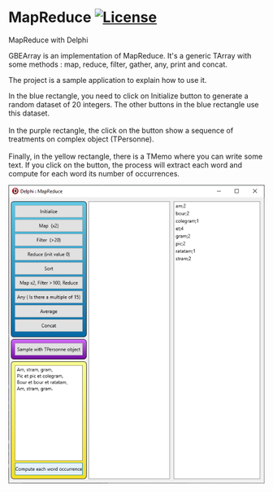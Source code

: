 # MapReduce [![License](https://img.shields.io/badge/License-MIT-green.svg)](https://opensource.org/licenses/MIT)
 MapReduce with Delphi

GBEArray is an implementation of MapReduce. It's a generic TArray<T> with some methods : map, reduce, filter, gather, any, print and concat.

The project is a sample application to explain how to use it.

In the blue rectangle, you need to click on Initialize button to generate a random dataset of 20 integers. The other buttons in the blue rectangle use this dataset.<br><br>
In the purple rectangle, the click on the button show a sequence of treatments on complex object (TPersonne).<br><br>
Finally, in the yellow rectangle, there is a TMemo where you can write some text. If you click on the button, the process will extract each word and compute for each word its number of occurrences.
 
<img src="img/capture.png"> 
